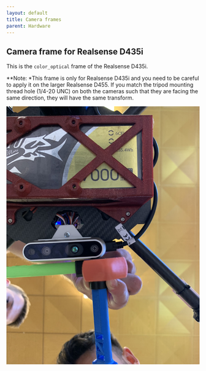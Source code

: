```yaml
---
layout: default
title: Camera frames
parent: Hardware
---
```


## Camera frame for Realsense D435i

This is the `color_optical` frame of the Realsense D435i.

**Note: *This frame is only for Realsense D435i and you need to be careful to apply it on the larger Realsense D455. If you match the tripod mounting thread hole (1/4-20 UNC) on both the cameras such that they are facing the same direction, they will have the same transform.

![color_optical frame](fig/realsense_d435i.jpeg)

